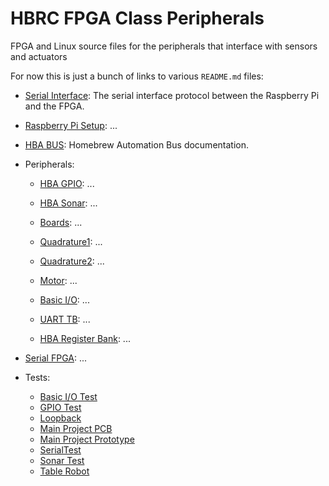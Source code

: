 # HBRC FPGA Class Peripherals

FPGA and Linux source files for the peripherals that interface with sensors and actuators

For now this is just a bunch of links to various `README.md` files:

* [Serial Interface](doc/serial_interface.md):
  The serial interface protocol between the Raspberry Pi and the FPGA.

* [Raspberry Pi Setup](doc/pi_setup.md):
  ...

* [HBA BUS](doc/hba_bus.md):
  Homebrew Automation Bus documentation.

* Peripherals:
  * [HBA GPIO](hba_gpio/README.md):
    ...

  * [HBA Sonar](hba_sonar/README.md):
    ...

  * [Boards](boards/README.md):
    ...

  * [Quadrature1](hba_quad/README.md):
    ...

  * [Quadrature2](hba_qtr/README.md):
    ...

  * [Motor](hba_motor/README.md):
    ...

  * [Basic I/O](hba_basicio/README.md):
    ...

  * [UART TB](common/uart_tb/README.md):
    ...

  * [HBA Register Bank](hba_reg_bank/README.md):
    ...

* [Serial FPGA](serial_fpga/README.md):
    ...

* Tests:
  * [Basic I/O Test](projects/basicio_test/README.md)
  * [GPIO Test](projects/gpio_test/README.md)
  * [Loopback](projects/loopback/README.md)
  * [Main Project PCB](projects/main_project/romi-pcb/README.md)
  * [Main Project Prototype](projects/main_project/romi-proto/README.md)
  * [SerialTest](projects/serial_test/README.md)
  * [Sonar Test](projects/sonar_test/README.md)
  * [Table Robot](projects/tablebot/romi-board/README.md)
 

  
